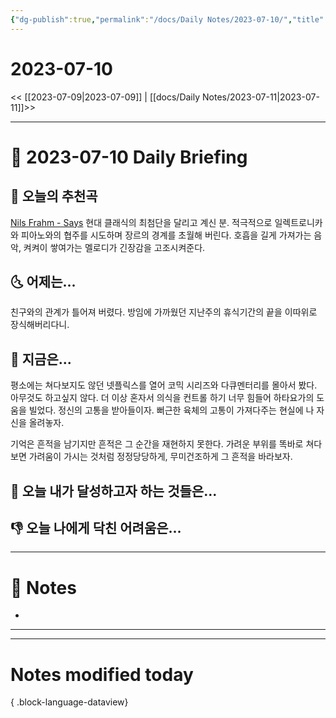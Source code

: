 ```yaml
---
{"dg-publish":true,"permalink":"/docs/Daily Notes/2023-07-10/","title":"2023-07-10","tags":[" DailyNote "]}
---
```



# 2023-07-10

<< [[2023-07-09\|2023-07-09]] | [[docs/Daily Notes/2023-07-11\|2023-07-11]]>>

---

# 📅 2023-07-10 Daily Briefing

## 🎵 오늘의 추천곡

[Nils Frahm - Says](https://youtu.be/xLNeZogTsK8) 현대 클래식의 최첨단을 달리고 계신 분. 적극적으로 일렉트로니카와 피아노와의 협주를 시도하며 장르의 경계를 초월해 버린다. 호흡을 길게 가져가는 음악, 켜켜이 쌓여가는 멜로디가 긴장감을 고조시켜준다.

## 🌜 어제는...

친구와의 관계가 틀어져 버렸다. 방임에 가까웠던 지난주의 휴식기간의 끝을 이따위로 장식해버리다니. 

## 🙌 지금은...

평소에는 쳐다보지도 않던 넷플릭스를 열어 코믹 시리즈와 다큐멘터리를 몰아서 봤다. 아무것도 하고싶지 않다. 더 이상 혼자서 의식을 컨트롤 하기 너무 힘들어 하타요가의 도움을 빌었다. 정신의 고통을 받아들이자. 뻐근한 육체의 고통이 가져다주는 현실에 나 자신을 올려놓자.

기억은 흔적을 남기지만 흔적은 그 순간을 재현하지 못한다. 가려운 부위를 똑바로 쳐다보면 가려움이 가시는 것처럼 정정당당하게, 무미건조하게 그 흔적을 바라보자. 

## 🚀 오늘 내가 달성하고자 하는 것들은...

## 👎 오늘 나에게 닥친 어려움은...

---

# 📝 Notes

- 

___



---

# Notes modified today


{ .block-language-dataview}
